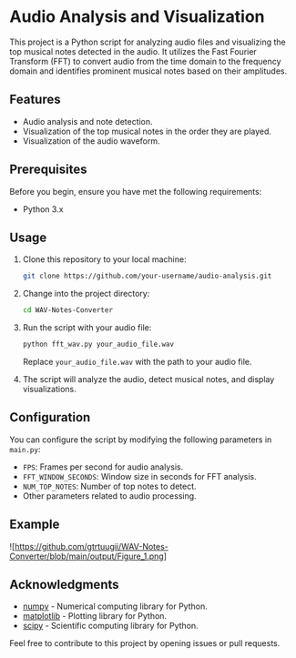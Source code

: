 
# Audio Analysis and Visualization

This project is a Python script for analyzing audio files and visualizing the top musical notes detected in the audio. It utilizes the Fast Fourier Transform (FFT) to convert audio from the time domain to the frequency domain and identifies prominent musical notes based on their amplitudes.

## Features

- Audio analysis and note detection.
- Visualization of the top musical notes in the order they are played.
- Visualization of the audio waveform.

## Prerequisites

Before you begin, ensure you have met the following requirements:

- Python 3.x

## Usage

1. Clone this repository to your local machine:

   ```bash
   git clone https://github.com/your-username/audio-analysis.git
   ```

2. Change into the project directory:

   ```bash
   cd WAV-Notes-Converter
   ```

3. Run the script with your audio file:

   ```bash
   python fft_wav.py your_audio_file.wav
   ```

   Replace `your_audio_file.wav` with the path to your audio file.

4. The script will analyze the audio, detect musical notes, and display visualizations.

## Configuration

You can configure the script by modifying the following parameters in `main.py`:

- `FPS`: Frames per second for audio analysis.
- `FFT_WINDOW_SECONDS`: Window size in seconds for FFT analysis.
- `NUM_TOP_NOTES`: Number of top notes to detect.
- Other parameters related to audio processing.

## Example
 ![https://github.com/gtrtuugii/WAV-Notes-Converter/blob/main/output/Figure_1.png]

## Acknowledgments

- [numpy](https://numpy.org/) - Numerical computing library for Python.
- [matplotlib](https://matplotlib.org/) - Plotting library for Python.
- [scipy](https://www.scipy.org/) - Scientific computing library for Python.



Feel free to contribute to this project by opening issues or pull requests.

```
